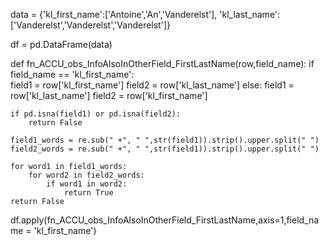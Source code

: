 data = {'kl_first_name':['Antoine','An','Vanderelst'],
        'kl_last_name':['Vanderelst','Vanderelst','Vanderelst']}

df = pd.DataFrame(data)

def fn_ACCU_obs_InfoAlsoInOtherField_FirstLastName(row,field_name):
    if field_name == 'kl_first_name':   
        field1 = row['kl_first_name']
        field2 = row['kl_last_name']
    else:
        field1 = row['kl_last_name']
        field2 = row['kl_first_name']  
       
    if pd.isna(field1) or pd.isna(field2):
        return False
    
    field1_words = re.sub(" +", " ",str(field1)).strip().upper.split(" ")
    field2_words = re.sub(" +", " ",str(field1)).strip().upper.split(" ")
    
    for word1 in field1_words:
        for word2 in field2_words:
            if word1 in word2:
                return True
    return False

df.apply(fn_ACCU_obs_InfoAlsoInOtherField_FirstLastName,axis=1,field_name = 'kl_first_name')
